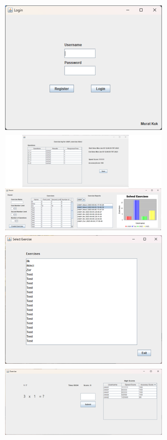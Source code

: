 

![1](https://raw.githubusercontent.com/muratkuk/Multiplication-Table-App/main/img/1.png)

![2](https://raw.githubusercontent.com/muratkuk/Multiplication-Table-App/main/img/2.png)

![3](https://raw.githubusercontent.com/muratkuk/Multiplication-Table-App/main/img/3.png)

![4](https://raw.githubusercontent.com/muratkuk/Multiplication-Table-App/main/img/4.png)




